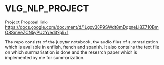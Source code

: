 # VLG_NLP_PROJECT
Project Proposal link- https://docs.google.com/document/d/1Lgxv30P9SWdt8mDqpneLi8Z710BmO8SmVeZCN5yPUzY/edit?pli=1

The repo consists of the jupyter notebook, the audio files of summarization which is available in enflish, french and spanish. It also contains the text file on which summarisation is done and the research paper which is implemented by me for summarization.
